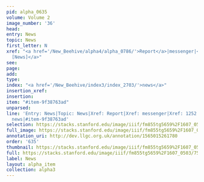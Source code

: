 ```yaml
---
pid: alpha_0635
volume: Volume 2
image_number: '36'
head: 
entry: News
topic: News
first_letter: N
xref: "<a href='/New_Beehive/alpha4/alpha_0786/'>Report</a>|messenger|<a href='/New_Beehive/toc_vol2/toc2_244/'>1252
  [News]</a>"
see: 
page: 
add: 
type: 
index: "<a href='/New_Beehive/index3/index_2703/'>news</a>"
insertion_xref: 
insertion: 
item: "#item-9f38763ad"
unparsed: 
line: 'Entry: News|Topic: News|Xref: Report|Xref: messenger|Xref: 1252 [News]|Index:
  news|#item-9f38763ad'
selection: https://stacks.stanford.edu/image/iiif/fm855tg5659%2F1607_0503/751,1403,3077,448/full/0/default.jpg
full_image: https://stacks.stanford.edu/image/iiif/fm855tg5659%2F1607_0503/full/full/0/default.jpg
annotation_uri: http://dev.llgc.org.uk/annotation/1565015261780
order: '635'
thumbnail: https://stacks.stanford.edu/image/iiif/fm855tg5659%2F1607_0503/751,1403,600,180/250,/0/default.jpg
full: https://stacks.stanford.edu/image/iiif/fm855tg5659%2F1607_0503/751,1403,3077,448/full/0/default.jpg
label: News
layout: alpha_item
collection: alpha3
---
```

